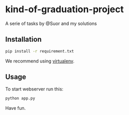 # kind-of-graduation-project
A serie of tasks by @Suor and my solutions


## Installation

```bash
pip install -r requirement.txt
```

We recommend using [virtualenv][].


## Usage

To start webserver run this:

```bash
python app.py
```

Have fun.


[virtualenv]: https://virtualenv.pypa.io/en/stable/
